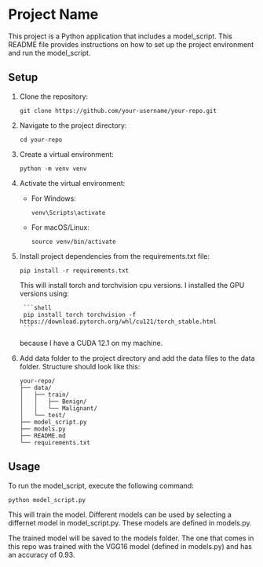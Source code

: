 # Project Name

This project is a Python application that includes a model_script. This README file provides instructions on how to set up the project environment and run the model_script.

## Setup

1. Clone the repository:

    ```shell
    git clone https://github.com/your-username/your-repo.git
    ```

2. Navigate to the project directory:

    ```shell
    cd your-repo
    ```

3. Create a virtual environment:

    ```shell
    python -m venv venv
    ```

4. Activate the virtual environment:

    - For Windows:

      ```shell
      venv\Scripts\activate
      ```

    - For macOS/Linux:

      ```shell
      source venv/bin/activate
      ```

5. Install project dependencies from the requirements.txt file:

    ```shell
    pip install -r requirements.txt
    ```

    This will install torch and torchvision cpu versions.
    I installed the GPU versions using:
    
        ```shell
        pip install torch torchvision -f https://download.pytorch.org/whl/cu121/torch_stable.html
        ```
    because I have a CUDA 12.1 on my machine.

6. Add data folder to the project directory and add the data files to the data folder.
Structure should look like this:
    ```shell
    your-repo/
    ├── data/
    │   ├── train/
    │   │   ├── Benign/
    │   │   └── Malignant/
    │   └── test/
    ├── model_script.py
    ├── models.py
    ├── README.md
    └── requirements.txt
    ```
## Usage

To run the model_script, execute the following command:
```shell
python model_script.py
```
This will train the model. 
Different models can be used by selecting a differnet model in model_script.py.
These models are defined in models.py.

The trained model will be saved to the models folder.
The one that comes in this repo was trained with the VGG16 model (defined in models.py) and has an accuracy of 0.93.